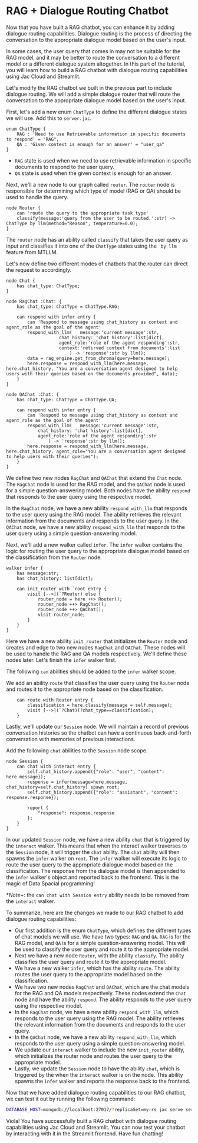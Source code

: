 # RAG + Dialogue Routing Chatbot
Now that you have built a RAG chatbot, you can enhance it by adding dialogue routing capabilities. Dialogue routing is the process of directing the conversation to the appropriate dialogue model based on the user's input.

In some cases, the user query that comes in may not be suitable for the RAG model, and it may be better to route the conversation to a different model or a different dialogue system altogether. In this part of the tutorial, you will learn how to build a RAG chatbot with dialogue routing capabilities using Jac Cloud and Streamlit.

Let's modify the RAG chatbot we built in the previous part to include dialogue routing. We will add a simple dialogue router that will route the conversation to the appropriate dialogue model based on the user's input.

First, let's add a new enum `ChatType` to define the different dialogue states we will use. Add this to `server.jac`.

```jac
enum ChatType {
    RAG : 'Need to use Retrievable information in specific documents to respond' = "RAG",
    QA : 'Given context is enough for an answer' = "user_qa"
}
```

- `RAG` state is used when we need to use retrievable information in specific documents to respond to the user query.
- `QA` state is used when the given context is enough for an answer.

Next, we'll a new node to our graph called `router`. The `router` node is responsible for determining which type of model (RAG or QA) should be used to handle the query.

```jac
node Router {
    can 'route the query to the appropriate task type'
    classify(message:'query from the user to be routed.':str) -> ChatType by llm(method="Reason", temperature=0.0);
}
```

The `router` node has an ability called `classify` that takes the user query as input and classifies it into one of the `ChatType` states using the ` by llm` feature from MTLLM.

Let's now define two different modes of chatbots that the router can direct the request to accordingly.

```jac
node Chat {
    has chat_type: ChatType;
}

node RagChat :Chat: {
    has chat_type: ChatType = ChatType.RAG;

    can respond with infer entry {
        can 'Respond to message using chat_history as context and agent_role as the goal of the agent'
        respond_with_llm(   message:'current message':str,
                    chat_history: 'chat history':list[dict],
                    agent_role:'role of the agent responding':str,
                    context:'retirved context from documents':list
                        ) -> 'response':str by llm();
        data = rag_engine.get_from_chroma(query=here.message);
        here.response = respond_with_llm(here.message, here.chat_history, "You are a conversation agent designed to help users with their queries based on the documents provided", data);
    }
}

node QAChat :Chat: {
    has chat_type: ChatType = ChatType.QA;

    can respond with infer entry {
        can 'Respond to message using chat_history as context and agent_role as the goal of the agent'
        respond_with_llm(   message:'current message':str,
            chat_history: 'chat history':list[dict],
            agent_role:'role of the agent responding':str
                ) -> 'response':str by llm();
        here.response = respond_with_llm(here.message, here.chat_history, agent_role="You are a conversation agent designed to help users with their queries");
    }
}
```

We define two new nodes `RagChat` and `QAChat` that extend the `Chat` node. The `RagChat` node is used for the RAG model, and the `QAChat` node is used for a simple question-answering model. Both nodes have the ability `respond` that responds to the user query using the respective model.

In the `RagChat` node, we have a new ability `respond_with_llm` that responds to the user query using the RAG model. The ability retrieves the relevant information from the documents and responds to the user query. In the `QAChat` node, we have a new ability `respond_with_llm` that responds to the user query using a simple question-answering model.


Next, we'll add a new walker called `infer`. The `infer` walker contains the logic for routing the user query to the appropriate dialogue model based on the classification from the `Router` node.

```jac
walker infer {
    has message:str;
    has chat_history: list[dict];

    can init_router with `root entry {
        visit [-->](`?Router) else {
            router_node = here ++> Router();
            router_node ++> RagChat();
            router_node ++> QAChat();
            visit router_node;
        }
    }
}
```

Here we have a new ability `init_router` that initializes the `Router` node and creates and edge to two new nodes `RagChat` and `QAChat`. These nodes will be used to handle the RAG and QA models respectively. We'll define these nodes later. Let's finish the `infer` walker first.

The following `can` abilities should be added to the `infer` walker scope.

We add an ability `route` that classifies the user query using the `Router` node and routes it to the appropriate node based on the classification.


```jac
    can route with Router entry {
        classification = here.classify(message = self.message);
        visit [-->](`?Chat)(?chat_type==classification);
    }
```

Lastly, we'll update our `Session` node. We will maintain a record of previous conversation histories so the chatbot can have a continuous back-and-forth conversation with memories of previous interactions.

Add the following `chat` abilities to the `Session` node scope.

```jac
node Session {
    can chat with interact entry {
        self.chat_history.append({"role": "user", "content": here.message});
        response = infer(message=here.message, chat_history=self.chat_history) spawn root;
        self.chat_history.append({"role": "assistant", "content": response.response});

        report {
            "response": response.response
        };
    }
}
```

In our updated `Session` node, we have a new ability `chat` that is triggered by the `interact` walker. This means that when the interact walker traverses to the `Session` node, it will trigger the `chat` ability. The `chat` ability will then spawns the `infer` walker on `root`. The `infer` walker will execute its logic to route the user query to the appropriate dialogue model based on the classification. The response from the dialogue model is then appended to the `infer` walker's object and reported back to the frontend. This is the magic of Data Spacial programming!

**Note*+: the `can chat with Session entry` ability needs to be removed from the `interact` walker.


To summarize, here are the changes we made to our RAG chatbot to add dialogue routing capabilities:

- Our first addition is the enum `ChatType`, which defines the different types of chat models we will use. We have two types: `RAG` and `QA`. `RAG` is for the RAG model, and `QA` is for a simple question-answering model. This will be used to classify the user query and route it to the appropriate model.
- Next we have a new node `Router`, with the ability `classify`. The ability classifies the user query and route it to the appropriate model.
- We have a new walker `infer`, which has the ability `route`. The ability routes the user query to the appropriate model based on the classification.
- We have two new nodes `RagChat` and `QAChat`, which are the chat models for the RAG and QA models respectively. These nodes extend the `Chat` node and have the ability `respond`. The ability responds to the user query using the respective model.
- In the `RagChat` node, we have a new ability `respond_with_llm`, which responds to the user query using the RAG model. The ability retrieves the relevant information from the documents and responds to the user query.
- In the `QAChat` node, we have a new ability `respond_with_llm`, which responds to the user query using a simple question-answering model.
- We update our `interact` walker to include the new `init_router` ability, which initializes the router node and routes the user query to the appropriate model.
- Lastly, we update the `Session` node to have the ability `chat`, which is triggered by the when the `interact` walker is on the node. This ability spawns the `infer` walker and reports the response back to the frontend.

Now that we have added dialogue routing capabilities to our RAG chatbot, we can test it out by running the following command:

```bash
DATABASE_HOST=mongodb://localhost:27017/?replicaSet=my-rs jac serve server.jac
```

Viola! You have successfully built a RAG chatbot with dialogue routing capabilities using Jac Cloud and Streamlit. You can now test your chatbot by interacting with it in the Streamlit frontend. Have fun chatting!